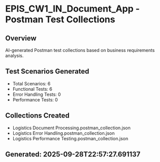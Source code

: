 # EPIS_CW1_IN_Document_App - Postman Test Collections

## Overview
AI-generated Postman test collections based on business requirements analysis.

## Test Scenarios Generated
- Total Scenarios: 6
- Functional Tests: 6
- Error Handling Tests: 0
- Performance Tests: 0

## Collections Created
- Logistics Document Processing.postman_collection.json
- Logistics Error Handling.postman_collection.json
- Logistics Performance Testing.postman_collection.json

## Generated: 2025-09-28T22:57:27.691137
